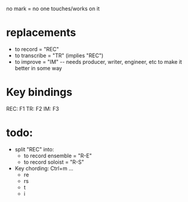 no mark = no one touches/works on it

# replacements
- to record = "REC"
- to transcribe = "TR" (implies "REC")
- to improve = "IM" -- needs producer, writer, engineer, etc to make it better in some way

# Key bindings
REC: F1
TR:  F2
IM:  F3


# todo:
- split "REC" into:
    - to record ensemble = "R-E"
    - to record soloist = "R-S"
- Key chording: Ctrl+m ...
    + re
    + rs
    + t
    + i

